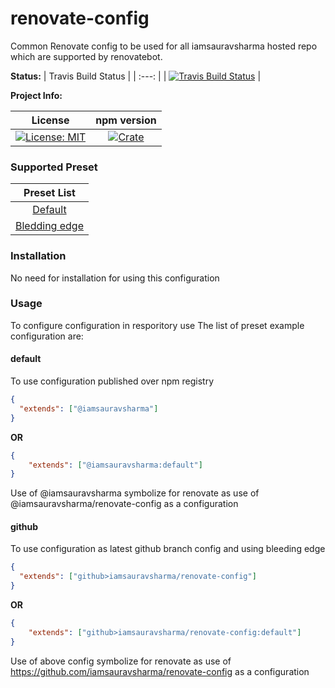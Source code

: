 # renovate-config
Common Renovate config to be used for all iamsauravsharma hosted repo which are supported by renovatebot.

**Status:**
| Travis Build Status |
| :---: |
| [![Travis Build Status][build_badge]][build_link] |

**Project Info:**

| License | npm version |
| :---: | :---: |
| [![License: MIT][license_badge]][license_link] | [![Crate][npm_badge]][npm_link] |


### Supported Preset
| Preset List |
|:---:|
| [Default](#default) |
| [Bledding edge](#github) |


### Installation
No need for installation for using this configuration

### Usage
To configure configuration in resporitory use
The list of preset example configuration are: 

#### default
To use configuration published over npm registry
```json
{
  "extends": ["@iamsauravsharma"]
}
```
__OR__
```json
{
    "extends": ["@iamsauravsharma:default"]
}
```
Use of @iamsauravsharma symbolize for renovate as use of @iamsauravsharma/renovate-config as a configuration


#### github
To use configuration as latest github branch config and using bleeding edge
```json
{
  "extends": ["github>iamsauravsharma/renovate-config"]
}
```
__OR__
```json
{
    "extends": ["github>iamsauravsharma/renovate-config:default"]
}
```
Use of above config symbolize for renovate as use of https://github.com/iamsauravsharma/renovate-config as a configuration

[build_badge]: https://img.shields.io/travis/com/iamsauravsharma/renovate-config.svg?logo=travis
[build_link]: https://travis-ci.com/iamsauravsharma/renovate-config

[license_badge]: https://img.shields.io/github/license/iamsauravsharma/renocate-config.svg
[license_link]: LICENSE

[npm_badge]: https://img.shields.io/npm/v/@iamsauravsharma/renovate-config.svg?logo=npm
[npm_link]: https://www.npmjs.com/package/@siamsauravsharma/renovate-config
